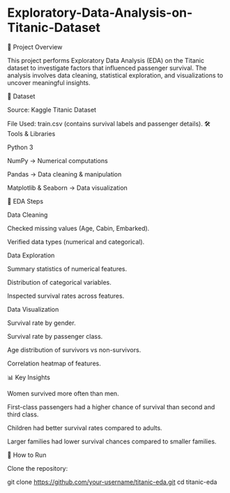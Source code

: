 # Exploratory-Data-Analysis-on-Titanic-Dataset

📌 Project Overview

This project performs Exploratory Data Analysis (EDA) on the Titanic dataset to investigate factors that influenced passenger survival. The analysis involves data cleaning, statistical exploration, and visualizations to uncover meaningful insights.


📂 Dataset

Source: Kaggle Titanic Dataset

File Used: train.csv (contains survival labels and passenger details).
🛠️ Tools & Libraries

Python 3

NumPy → Numerical computations

Pandas → Data cleaning & manipulation

Matplotlib & Seaborn → Data visualization

🔎 EDA Steps

Data Cleaning

Checked missing values (Age, Cabin, Embarked).

Verified data types (numerical and categorical).

Data Exploration

Summary statistics of numerical features.

Distribution of categorical variables.

Inspected survival rates across features.

Data Visualization

Survival rate by gender.

Survival rate by passenger class.

Age distribution of survivors vs non-survivors.

Correlation heatmap of features.

📊 Key Insights

Women survived more often than men.

First-class passengers had a higher chance of survival than second and third class.

Children had better survival rates compared to adults.

Larger families had lower survival chances compared to smaller families.

🚀 How to Run

Clone the repository:

git clone https://github.com/your-username/titanic-eda.git
cd titanic-eda
